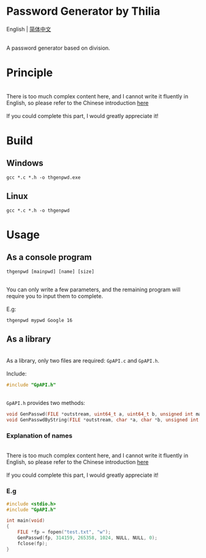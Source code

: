# Password Generator by Thilia
English | [简体中文](./README.zh-cn.md)

<br>A password generator based on division.<br/>

# Principle
<br>There is too much complex content here, and I cannot write it fluently in English, so please refer to the Chinese introduction [here](.//README.zh-cn.md#%E5%8E%9F%E7%90%86)<br/>
<br>If you could complete this part, I would greatly appreciate it!<br/>

# Build
## Windows
```shell
gcc *.c *.h -o thgenpwd.exe
```
## Linux
```shell
gcc *.c *.h -o thgenpwd
```

# Usage
## As a console program
```shell
thgenpwd [mainpwd] [name] [size]
```
<br>You can only write a few parameters, and the remaining program will require you to input them to complete.<br/>
<br>E.g:<br>
```shell
thgenpwd mypwd Google 16
```
## As a library
<br>As a library, only two files are required: `GpAPI.c` and `GpAPI.h`.<br/>
<br>Include:<br/>
```c
#include "GpAPI.h"
```
<br>`GpAPI.h` provides two methods:<br/>
```c
void GenPasswd(FILE *outstream, uint64_t a, uint64_t b, unsigned int maxsize, volatile unsigned int *sizedst, char *pwd_chars, unsigned int pwd_chars_count);
void GenPasswdByString(FILE *outstream, char *a, char *b, unsigned int maxsize, volatile unsigned int *sizedst, char *pwd_chars, unsigned int pwd_chars_count);
```
### Explanation of names
<br>There is too much complex content here, and I cannot write it fluently in English, so please refer to the Chinese introduction [here](./README.zh-cn.md#%E5%85%B6%E4%B8%AD%E5%90%8D%E7%A7%B0%E7%9A%84%E8%A7%A3%E9%87%8A)<br/>
<br>If you could complete this part, I would greatly appreciate it!<br/>
### E.g
```c
#include <stdio.h>
#include "GpAPI.h"

int main(void)
{
	FILE *fp = fopen("test.txt", "w");
	GenPasswd(fp, 314159, 265358, 1024, NULL, NULL, 0);
	fclose(fp);
}
```
